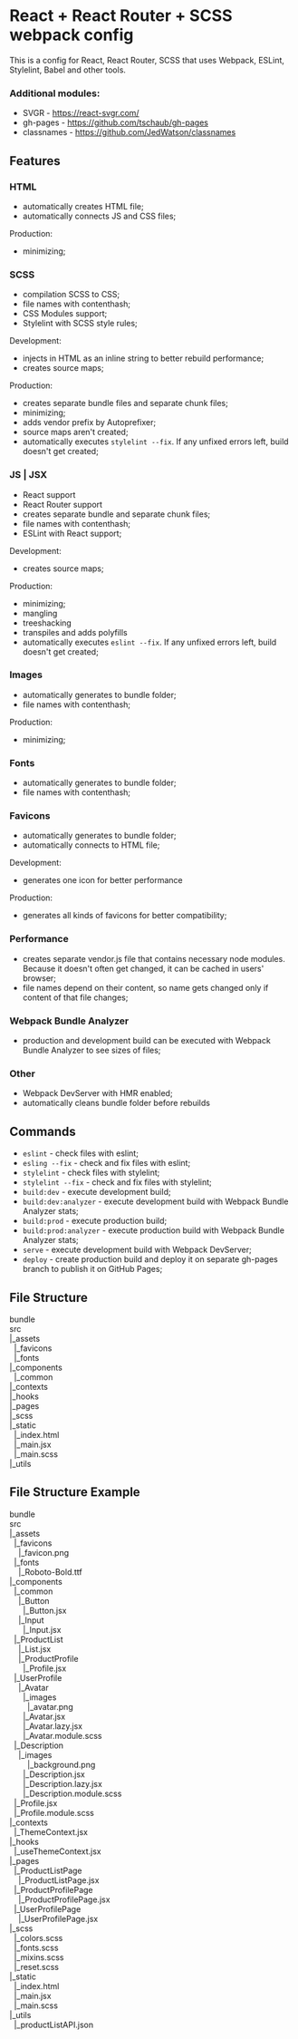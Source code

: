# React + React Router + SCSS webpack config 
This is a config for React, React Router, SCSS that uses Webpack, ESLint, Stylelint, Babel and other tools.

### Additional modules:
- SVGR - https://react-svgr.com/
- gh-pages - https://github.com/tschaub/gh-pages
- classnames - https://github.com/JedWatson/classnames

## Features
### HTML
- automatically creates HTML file;
- automatically connects JS and CSS files;

Production:
- minimizing;

### SCSS
- compilation SCSS to CSS;
- file names with contenthash;
- CSS Modules support;
- Stylelint with SCSS style rules;

Development:
- injects in HTML as an inline string to better rebuild performance;
- creates source maps;

Production:
- creates separate bundle files and separate chunk files;
- minimizing;
- adds vendor prefix by Autoprefixer;
- source maps aren't created;
- automatically executes `stylelint --fix`. If any unfixed errors left, build doesn't get created;

### JS | JSX
- React support
- React Router support 
- creates separate bundle and separate chunk files;
- file names with contenthash;
- ESLint with React support;

Development:
- creates source maps;

Production:
- minimizing;
- mangling
- treeshacking
- transpiles and adds polyfills
- automatically executes `eslint --fix`. If any unfixed errors left, build doesn't get created;

### Images
- automatically generates to bundle folder;
- file names with contenthash;

Production:
- minimizing;

### Fonts
- automatically generates to bundle folder;
- file names with contenthash;

### Favicons 
- automatically generates to bundle folder;
- automatically connects to HTML file;

Development:
- generates one icon for better performance

Production:
- generates all kinds of favicons for better compatibility;

### Performance
- creates separate vendor.js file that contains necessary node modules. Because it doesn't often get changed, it can be 
cached in users' browser;
- file names depend on their content, so name gets changed only if content of that file changes;

### Webpack Bundle Analyzer
- production and development build can be executed with Webpack Bundle Analyzer to see sizes of files;

### Other
- Webpack DevServer with HMR enabled;
- automatically cleans bundle folder before rebuilds

## Commands
- `eslint` - check files with eslint;
- `esling --fix` - check and fix files with eslint;
- `stylelint` - check files with stylelint;
- `stylelint --fix` - check and fix files with stylelint;
- `build:dev` - execute development build;
- `build:dev:analyzer` - execute development build with Webpack Bundle Analyzer stats;
- `build:prod` - execute production build;
- `build:prod:analyzer` - execute production build with Webpack Bundle Analyzer stats;
- `serve` - execute development build with Webpack DevServer;
- `deploy` - create production build and deploy it on separate gh-pages branch to publish it on GitHub Pages;

## File Structure
bundle <br />
src <br />
|_assets <br />
&nbsp;&nbsp;|_favicons <br />
&nbsp;&nbsp;|_fonts <br />
|_components <br />
&nbsp;&nbsp;|_common <br />
|_contexts <br />
|_hooks <br />
|_pages <br />
|_scss <br />
|_static <br />
&nbsp;&nbsp;|_index.html <br />
&nbsp;&nbsp;|_main.jsx <br />
&nbsp;&nbsp;|_main.scss <br />
|_utils <br />

## File Structure Example 
bundle  <br />
src  <br />
|_assets  <br />
&nbsp;&nbsp;|_favicons  <br />
&nbsp;&nbsp;&nbsp;&nbsp;|_favicon.png  <br />
&nbsp;&nbsp;|_fonts  <br /> 
&nbsp;&nbsp;&nbsp;&nbsp;|_Roboto-Bold.ttf  <br />
|_components  <br />
&nbsp;&nbsp;|_common  <br />
&nbsp;&nbsp;&nbsp;&nbsp;|_Button <br /> 
&nbsp;&nbsp;&nbsp;&nbsp;&nbsp;&nbsp;|_Button.jsx		<br />
&nbsp;&nbsp;&nbsp;&nbsp;|_Input  <br />
&nbsp;&nbsp;&nbsp;&nbsp;&nbsp;&nbsp;|_Input.jsx		<br />
&nbsp;&nbsp;|_ProductList  <br />
&nbsp;&nbsp;&nbsp;&nbsp;|_List.jsx			<br />
&nbsp;&nbsp;&nbsp;&nbsp;|_ProductProfile  <br /> 
&nbsp;&nbsp;&nbsp;&nbsp;&nbsp;&nbsp;|_Profile.jsx		 <br /> 
&nbsp;&nbsp;|_UserProfile <br />
&nbsp;&nbsp;&nbsp;&nbsp;|_Avatar <br />
&nbsp;&nbsp;&nbsp;&nbsp;&nbsp;&nbsp;|_images <br />
&nbsp;&nbsp;&nbsp;&nbsp;&nbsp;&nbsp;&nbsp;&nbsp;|_avatar.png <br />
&nbsp;&nbsp;&nbsp;&nbsp;&nbsp;&nbsp;|_Avatar.jsx		<br />
&nbsp;&nbsp;&nbsp;&nbsp;&nbsp;&nbsp;|_Avatar.lazy.jsx		 <br />
&nbsp;&nbsp;&nbsp;&nbsp;&nbsp;&nbsp;|_Avatar.module.scss <br />
&nbsp;&nbsp;|_Description <br />
&nbsp;&nbsp;&nbsp;&nbsp;|_images <br />
&nbsp;&nbsp;&nbsp;&nbsp;&nbsp;&nbsp;&nbsp;&nbsp;|_background.png <br />
&nbsp;&nbsp;&nbsp;&nbsp;&nbsp;&nbsp;|_Description.jsx		<br />
&nbsp;&nbsp;&nbsp;&nbsp;&nbsp;&nbsp;|_Description.lazy.jsx	 <br />
&nbsp;&nbsp;&nbsp;&nbsp;&nbsp;&nbsp;|_Description.module.scss <br />
&nbsp;&nbsp;|_Profile.jsx	 <br />
&nbsp;&nbsp;|_Profile.module.scss <br />
|_contexts <br />
&nbsp;&nbsp;|_ThemeContext.jsx <br />
|_hooks <br />
&nbsp;&nbsp;|_useThemeContext.jsx <br />
|_pages <br />
&nbsp;&nbsp;|_ProductListPage <br />
&nbsp;&nbsp;&nbsp;&nbsp;|_ProductListPage.jsx	 <br />
&nbsp;&nbsp;|_ProductProfilePage <br />
&nbsp;&nbsp;&nbsp;&nbsp;|_ProductProfilePage.jsx	 <br />
&nbsp;&nbsp;|_UserProfilePage <br />
&nbsp;&nbsp;&nbsp;&nbsp;|_UserProfilePage.jsx	 <br />
|_scss <br />
&nbsp;&nbsp;|_colors.scss <br />
&nbsp;&nbsp;|_fonts.scss <br />
&nbsp;&nbsp;|_mixins.scss <br />
&nbsp;&nbsp;|_reset.scss <br />
|_static <br />
&nbsp;&nbsp;|_index.html <br />
&nbsp;&nbsp;|_main.jsx <br />
&nbsp;&nbsp;|_main.scss <br />
|_utils <br />
&nbsp;&nbsp;|_productListAPI.json <br />


